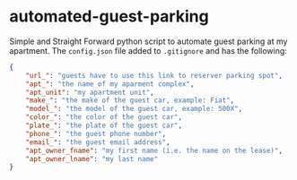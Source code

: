 # automated-guest-parking

Simple and Straight Forward python script to automate guest parking at my apartment. The `config.json` file added to `.gitignore` and has the following:

```json
{
    "url_": "guests have to use this link to reserver parking spot",
    "apt_": "the name of my aparment complex",
    "apt_unit": "my apartment unit",
    "make_": "the make of the guest car, example: Fiat",
    "model_": "the model of the guest car, example: 500X",
    "color_": "the color of the guest car",
    "plate_": "the plate of the guest car",
    "phone_": "the guest phone number",
    "email_": "the guest email address",
    "apt_owner_fname": "my first name (i.e. the name on the lease)",
    "apt_owner_lname": "my last name"
}
```